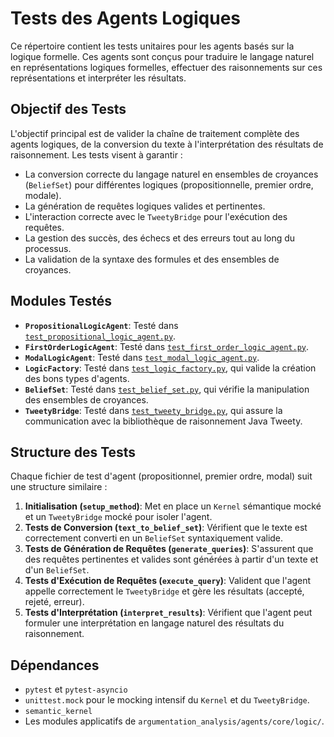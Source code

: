 # Tests des Agents Logiques

Ce répertoire contient les tests unitaires pour les agents basés sur la logique formelle. Ces agents sont conçus pour traduire le langage naturel en représentations logiques formelles, effectuer des raisonnements sur ces représentations et interpréter les résultats.

## Objectif des Tests

L'objectif principal est de valider la chaîne de traitement complète des agents logiques, de la conversion du texte à l'interprétation des résultats de raisonnement. Les tests visent à garantir :
- La conversion correcte du langage naturel en ensembles de croyances (`BeliefSet`) pour différentes logiques (propositionnelle, premier ordre, modale).
- La génération de requêtes logiques valides et pertinentes.
- L'interaction correcte avec le `TweetyBridge` pour l'exécution des requêtes.
- La gestion des succès, des échecs et des erreurs tout au long du processus.
- La validation de la syntaxe des formules et des ensembles de croyances.

## Modules Testés

- **`PropositionalLogicAgent`**: Testé dans [`test_propositional_logic_agent.py`](test_propositional_logic_agent.py:1).
- **`FirstOrderLogicAgent`**: Testé dans [`test_first_order_logic_agent.py`](test_first_order_logic_agent.py:1).
- **`ModalLogicAgent`**: Testé dans [`test_modal_logic_agent.py`](test_modal_logic_agent.py:1).
- **`LogicFactory`**: Testé dans [`test_logic_factory.py`](test_logic_factory.py:1), qui valide la création des bons types d'agents.
- **`BeliefSet`**: Testé dans [`test_belief_set.py`](test_belief_set.py:1), qui vérifie la manipulation des ensembles de croyances.
- **`TweetyBridge`**: Testé dans [`test_tweety_bridge.py`](test_tweety_bridge.py:1), qui assure la communication avec la bibliothèque de raisonnement Java Tweety.

## Structure des Tests

Chaque fichier de test d'agent (propositionnel, premier ordre, modal) suit une structure similaire :
1.  **Initialisation (`setup_method`)**: Met en place un `Kernel` sémantique mocké et un `TweetyBridge` mocké pour isoler l'agent.
2.  **Tests de Conversion (`text_to_belief_set`)**: Vérifient que le texte est correctement converti en un `BeliefSet` syntaxiquement valide.
3.  **Tests de Génération de Requêtes (`generate_queries`)**: S'assurent que des requêtes pertinentes et valides sont générées à partir d'un texte et d'un `BeliefSet`.
4.  **Tests d'Exécution de Requêtes (`execute_query`)**: Valident que l'agent appelle correctement le `TweetyBridge` et gère les résultats (accepté, rejeté, erreur).
5.  **Tests d'Interprétation (`interpret_results`)**: Vérifient que l'agent peut formuler une interprétation en langage naturel des résultats du raisonnement.

## Dépendances

- `pytest` et `pytest-asyncio`
- `unittest.mock` pour le mocking intensif du `Kernel` et du `TweetyBridge`.
- `semantic_kernel`
- Les modules applicatifs de `argumentation_analysis/agents/core/logic/`.
